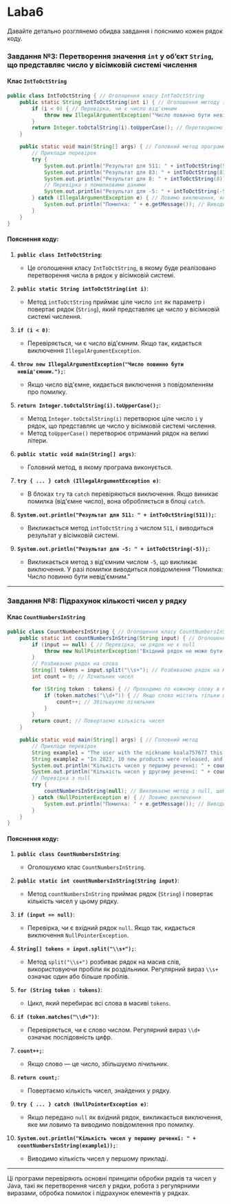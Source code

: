 # Laba6
Давайте детально розглянемо обидва завдання і пояснимо кожен рядок коду.

### Завдання №3: Перетворення значення `int` у об’єкт `String`, що представляє число у вісімковій системі числення

#### Клас `IntToOctString`

```java
public class IntToOctString { // Оголошення класу IntToOctString
    public static String intToOctString(int i) { // Оголошення методу intToOctString, який приймає число int
        if (i < 0) { // Перевірка, чи є число від'ємним
            throw new IllegalArgumentException("Число повинно бути невід'ємним."); // Якщо число від'ємне, кидаємо виключення
        }
        return Integer.toOctalString(i).toUpperCase(); // Перетворюємо число в рядок у вісімковій системі та перетворюємо на великі літери
    }

    public static void main(String[] args) { // Головний метод програми
        // Приклади перевірок
        try {
            System.out.println("Результат для 511: " + intToOctString(511)); // Очікувано: "777"
            System.out.println("Результат для 83: " + intToOctString(83)); // Очікувано: "123"
            System.out.println("Результат для 8: " + intToOctString(8)); // Очікувано: "10"
            // Перевірка з помилковими даними
            System.out.println("Результат для -5: " + intToOctString(-5)); // Очікується виключення
        } catch (IllegalArgumentException e) { // Ловимо виключення, якщо число від'ємне
            System.out.println("Помилка: " + e.getMessage()); // Виводимо повідомлення про помилку
        }
    }
}
```

#### Пояснення коду:

1. **`public class IntToOctString`**:
   - Це оголошення класу `IntToOctString`, в якому буде реалізовано перетворення числа в рядок у вісімковій системі.

2. **`public static String intToOctString(int i)`**:
   - Метод `intToOctString` приймає ціле число `int` як параметр і повертає рядок (`String`), який представляє це число у вісімковій системі числення.

3. **`if (i < 0)`**:
   - Перевіряється, чи є число від'ємним. Якщо так, кидається виключення `IllegalArgumentException`.

4. **`throw new IllegalArgumentException("Число повинно бути невід'ємним.");`**:
   - Якщо число від'ємне, кидається виключення з повідомленням про помилку.

5. **`return Integer.toOctalString(i).toUpperCase();`**:
   - Метод `Integer.toOctalString(i)` перетворює ціле число `i` у рядок, що представляє це число у вісімковій системі числення.
   - Метод `toUpperCase()` перетворює отриманий рядок на великі літери.

6. **`public static void main(String[] args)`**:
   - Головний метод, в якому програма виконується.

7. **`try { ... } catch (IllegalArgumentException e)`**:
   - В блоках `try` та `catch` перевіряються виключення. Якщо виникає помилка (від'ємне число), вона обробляється в блоці `catch`.

8. **`System.out.println("Результат для 511: " + intToOctString(511));`**:
   - Викликається метод `intToOctString` з числом `511`, і виводиться результат у вісімковій системі.

9. **`System.out.println("Результат для -5: " + intToOctString(-5));`**:
   - Викликається метод з від'ємним числом `-5`, що викликає виключення. У разі помилки виводиться повідомлення "Помилка: Число повинно бути невід'ємним."

---

### Завдання №8: Підрахунок кількості чисел у рядку

#### Клас `CountNumbersInString`

```java
public class CountNumbersInString { // Оголошення класу CountNumbersInString
    public static int countNumbersInString(String input) { // Оголошення методу countNumbersInString, який приймає рядок
        if (input == null) { // Перевірка, чи рядок не є null
            throw new NullPointerException("Вхідний рядок не може бути null"); // Якщо рядок null, кидаємо виключення
        }
        // Розбиваємо рядок на слова
        String[] tokens = input.split("\\s+"); // Розбиваємо рядок на масив слів, використовуючи пробіли як роздільники
        int count = 0; // Лічильник чисел

        for (String token : tokens) { // Проходимо по кожному слову в масиві
            if (token.matches("\\d+")) { // Якщо слово містить тільки цифри
                count++; // Збільшуємо лічильник
            }
        }
        return count; // Повертаємо кількість чисел
    }

    public static void main(String[] args) { // Головний метод
        // Приклади перевірок
        String example1 = "The user with the nickname koala757677 this month wrote 3 times more comments than the user with the nickname croco181dile920 4 months ago"; 
        String example2 = "In 2023, 10 new products were released, and sales increased by 20 percent.";
        System.out.println("Кількість чисел у першому реченні: " + countNumbersInString(example1)); // Очікувано: 2
        System.out.println("Кількість чисел у другому реченні: " + countNumbersInString(example2)); // Очікувано: 3
        // Перевірка з null
        try {
            countNumbersInString(null); // Викликаємо метод з null, щоб перевірити виключення
        } catch (NullPointerException e) { // Ловимо виключення
            System.out.println("Помилка: " + e.getMessage()); // Виводимо повідомлення про помилку
        }
    }
}
```

#### Пояснення коду:

1. **`public class CountNumbersInString`**:
   - Оголошуємо клас `CountNumbersInString`.

2. **`public static int countNumbersInString(String input)`**:
   - Метод `countNumbersInString` приймає рядок (`String`) і повертає кількість чисел у цьому рядку.

3. **`if (input == null)`**:
   - Перевірка, чи є вхідний рядок `null`. Якщо так, кидається виключення `NullPointerException`.

4. **`String[] tokens = input.split("\\s+");`**:
   - Метод `split("\\s+")` розбиває рядок на масив слів, використовуючи пробіли як роздільники. Регулярний вираз `\\s+` означає один або більше пробілів.

5. **`for (String token : tokens)`**:
   - Цикл, який перебирає всі слова в масиві `tokens`.

6. **`if (token.matches("\\d+"))`**:
   - Перевіряється, чи є слово числом. Регулярний вираз `\\d+` означає послідовність цифр.

7. **`count++;`**:
   - Якщо слово — це число, збільшуємо лічильник.

8. **`return count;`**:
   - Повертаємо кількість чисел, знайдених у рядку.

9. **`try { ... } catch (NullPointerException e)`**:
   - Якщо передано `null` як вхідний рядок, викликається виключення, яке ми ловимо та виводимо повідомлення про помилку.

10. **`System.out.println("Кількість чисел у першому реченні: " + countNumbersInString(example1));`**:
    - Виводимо кількість чисел у першому прикладі.

---

Ці програми перевіряють основні принципи обробки рядків та чисел у Java, такі як перетворення чисел у рядки, робота з регулярними виразами, обробка помилок і підрахунок елементів у рядках.
